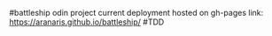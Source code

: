 #battleship odin project
current deployment hosted on gh-pages link: https://aranaris.github.io/battleship/
#TDD
